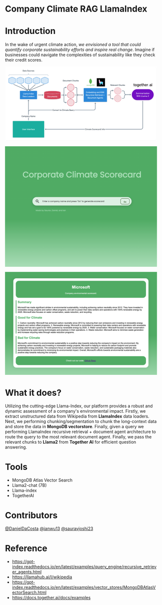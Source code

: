 # Company Climate RAG LlamaIndex

# Introduction
In the wake of urgent climate action, *we envisioned a tool that could quantify corporate sustainability efforts and inspire real change*. Imagine if businesses could navigate the complexities of sustainability like they check their credit scores.

![Company Climate RAG LlamaIndex](images/Company%20Climate%20RAG%20LlamaIndex.png)

![WebPage_1](images/WebPage_1.png)

![WebPage_2](images/WebPage_2.png)

# What it does?
Utilizing the cutting-edge Llama-Index, our platform provides a robust and dynamic assessment of a company's environmental impact. Firstly, we extract unstructured data from Wikipedia from **LlamaIndex** data loaders. Next, we performing chunking/segmentation to chunk the long-context data and store the data in **MongoDB vectorstore**. Finally, given a query we performing LlamaIndex recursive retrieval + document agent architecture to route the query to the most relevant document agent. Finally, we pass the relevant chunks to **Llama2** from **Together AI** for efficient question answering.

# Tools
- MongoDB Atlas Vector Search
- Llama2-chat (7B)
- Llama-index
- TogetherAI

# Contributors
[@DanielDaCosta](https://github.com/DanielDaCosta)
[@ianwu13](https://github.com/ianwu13)
[@sauravjoshi23](https://github.com/sauravjoshi23)


# Reference
- https://gpt-index.readthedocs.io/en/latest/examples/query_engine/recursive_retriever_agents.html
- https://llamahub.ai/l/wikipedia
- https://gpt-index.readthedocs.io/en/latest/examples/vector_stores/MongoDBAtlasVectorSearch.html
- https://docs.together.ai/docs/examples
